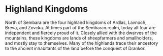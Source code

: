 # Highland Kingdoms

North of Sembara are the four highland kingdoms of Ardlas, Lavnoch, Breva, and Zovcka. At times part of the Sembaran realm, today all four are independent and fiercely proud of it. Closely allied with the dwarves of the mountains, these kingdoms are lands of sheepfarmers and smallholders, and mostly stay to themselves. Many of the highlands trace their ancestory to the ancient inhabitants of the land before the conquest of Drankor.

